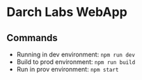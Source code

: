 # Darch Labs WebApp

## Commands

- Running in dev environment: `npm run dev`
- Build to prod environment: `npm run build`
- Run in prov environment: `npm start`
